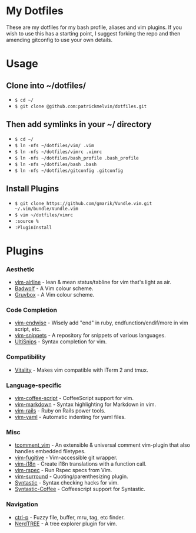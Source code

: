 My Dotfiles
========

These are my dotfiles for my bash profile, aliases and vim plugins. If you wish to use this has a starting point, I suggest forking the repo and then amending gitconfig to use your own details.

Usage
========

## Clone into ~/dotfiles/

* `$ cd ~/`
* `$ git clone @github.com:patrickmelvin/dotfiles.git`

## Then add symlinks in your ~/ directory

* `$ cd ~/`
* `$ ln -nfs ~/dotfiles/vim/ .vim`
* `$ ln -nfs ~/dotfiles/vimrc .vimrc`
* `$ ln -nfs ~/dotfiles/bash_profile .bash_profile`
* `$ ln -nfs ~/dotfiles/bash .bash`
* `$ ln -nfs ~/dotfiles/gitconfig .gitconfig`

## Install Plugins

* `$ git clone https://github.com/gmarik/Vundle.vim.git ~/.vim/bundle/Vundle.vim`
* `$ vim ~/dotfiles/vimrc`
* `:source %`
* `:PluginInstall`

Plugins
========

### Aesthetic

* [vim-airline](https://github.com/bling/vim-airline) - lean & mean status/tabline for vim that's light as air.
* [Badwolf](https://github.com/sjl/badwolf) - A Vim colour scheme.
* [Gruvbox](https://github.com/morhetz/gruvbox) - A Vim colour scheme.

### Code Completion

* [vim-endwise](https://github.com/tpope/vim-endwise) - Wisely add "end" in ruby, endfunction/endif/more in vim script, etc.
* [vim-snippets](https://github.com/honza/vim-snippets.git) - A repository for snippets of various languages.
* [UltiSnips](https://github.com/SirVer/ultisnips.git) - Syntax completion for vim.

### Compatibility

* [Vitality](https://github.com/sjl/vitality.vim.git) - Makes vim compatible with iTerm 2 and tmux.

### Language-specific

* [vim-coffee-script](https://github.com/kchmck/vim-coffee-script) - CoffeeScript support for vim.
* [vim-markdown](https://github.com/tpope/vim-markdown.git) - Syntax highlighting for Markdown in vim.
* [vim-rails](https://github.com/tpope/vim-rails) - Ruby on Rails power tools.
* [vim-yaml](https://github.com/avakhov/vim-yaml.git) - Automatic indenting for yaml files.

### Misc

* [tcomment_vim](https://github.com/tomtom/tcomment_vim) - An extensible & universal comment vim-plugin that also handles embedded filetypes.
* [vim-fugitive](https://github.com/tpope/vim-fugitive.git) - Vim-accessible git wrapper.
* [vim-i18n](https://github.com/stefanoverna/vim-i18n.git) - Create i18n translations with a function call.
* [vim-rspec](https://github.com/thoughtbot/vim-rspec) - Run Rspec specs from Vim.
* [vim-surround](https://github.com/tpope/vim-surround.git) - Quoting/parenthesizing plugin.
* [Syntastic](https://github.com/scrooloose/syntastic) - Syntax checking hacks for vim.
* [Syntastic-Coffee](https://github.com/vitaly/vim-syntastic-coffee.git) - Coffeescript support for Syntastic.

### Navigation

* [ctrl-p](https://github.com/kien/ctrlp.vim) - Fuzzy file, buffer, mru, tag, etc finder.
* [NerdTREE](https://github.com/scrooloose/nerdtree) - A tree explorer plugin for vim.
